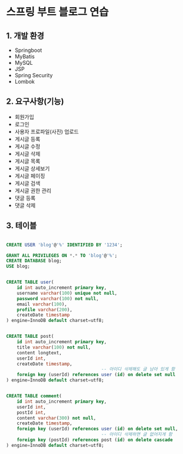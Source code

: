 # 스프링 부트 블로그 연습

## 1. 개발 환경
* Springboot
* MyBatis
* MySQL
* JSP
* Spring Security
* Lombok

## 2. 요구사항(기능)
* 회원가입
* 로그인
* 사용자 프로파일(사진) 업로드
* 게시글 등록
* 게시글 수정
* 게시글 삭제
* 게시글 목록
* 게시글 상세보기
* 게시글 페이징
* 게시글 검색
* 게시글 권한 관리
* 댓글 등록
* 댓글 삭제

## 3. 테이블
```sql

CREATE USER 'blog'@'%' IDENTIFIED BY '1234';

GRANT ALL PRIVILEGES ON *.* TO 'blog'@'%';
CREATE DATABASE blog;
USE blog;

```


``` sql

CREATE TABLE user(
	id int auto_increment primary key,
    username varchar(100) unique not null,
    password varchar(100) not null,
    email varchar(100),
    profile varchar(200),
    createDate timestamp
) engine=InnoDB default charset=utf8;

```

```sql

CREATE TABLE post(
	id int auto_increment primary key,
    title varchar(100) not null,
    content longtext,
    userId int,
    createDate timestamp,
									-- 아이디 삭제해도 글 남아 있게 함
    foreign key (userId) references user (id) on delete set null
) engine=InnoDB default charset=utf8;

```

```sql

CREATE TABLE comment(
	id int auto_increment primary key,
    userId int,
    postId int,
    content varchar(300) not null,
    createDate timestamp,
    foreign key (userId) references user (id) on delete set null,
									-- 아이디 삭제하면 글 없어지게 함
    foreign key (postId) references post (id) on delete cascade
) engine=InnoDB default charset=utf8;

```